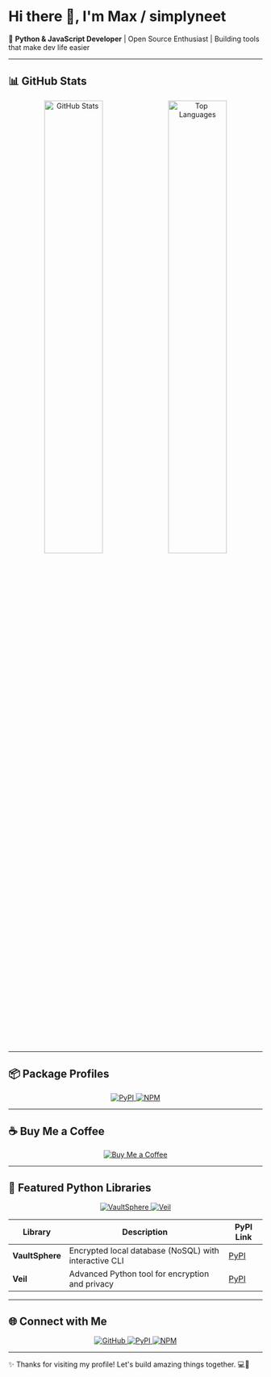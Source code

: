 # Hi there 👋, I'm Max / simplyneet

🚀 **Python & JavaScript Developer** | Open Source Enthusiast | Building tools that make dev life easier

---

## 📊 GitHub Stats

<div align="center">
  <img src="https://github-readme-stats.vercel.app/api?username=simplyneet&show_icons=true&theme=radical&count_private=true" alt="GitHub Stats" width="48%"/>
  <img src="https://github-readme-stats.vercel.app/api/top-langs/?username=simplyneet&layout=compact&theme=radical" alt="Top Languages" width="48%"/>
</div>

---

## 📦 Package Profiles

<div align="center">
  <a href="https://pypi.org/user/zzzneet">
    <img src="https://img.shields.io/pypi/v/simplyneet?style=for-the-badge&logo=python&logoColor=white" alt="PyPI"/>
  </a>
  <a href="https://www.npmjs.com/~zzzneet">
    <img src="https://img.shields.io/npm/v/simplyneet?style=for-the-badge&logo=npm&logoColor=white" alt="NPM"/>
  </a>
</div>

---

## ☕ Buy Me a Coffee

<div align="center">
  <a href="https://www.buymeacoffee.com/simplyneet">
    <img src="https://img.shields.io/badge/Buy%20Me%20a%20Coffee-FFDD00?style=for-the-badge&logo=buy-me-a-coffee&logoColor=000" alt="Buy Me a Coffee"/>
  </a>
</div>

---

## 🐍 Featured Python Libraries

<div align="center">
  <a href="https://pypi.org/project/vaultsphere">
    <img src="https://img.shields.io/pypi/v/vaultsphere?style=for-the-badge&logo=python&logoColor=white" alt="VaultSphere"/>
  </a>
  <a href="https://pypi.org/project/veil">
    <img src="https://img.shields.io/pypi/v/veil?style=for-the-badge&logo=python&logoColor=white" alt="Veil"/>
  </a>
</div>

| Library       | Description                                         | PyPI Link |
|---------------|-----------------------------------------------------|-----------|
| **VaultSphere** | Encrypted local database (NoSQL) with interactive CLI | [PyPI](https://pypi.org/project/vaultsphere) |
| **Veil**       | Advanced Python tool for encryption and privacy     | [PyPI](https://pypi.org/project/veil) |

---

## 🌐 Connect with Me

<div align="center">
  <a href="https://github.com/simplyneet">
    <img src="https://img.shields.io/badge/GitHub-181717?style=for-the-badge&logo=github&logoColor=white" alt="GitHub"/>
  </a>
  <a href="https://pypi.org/user/simplyneet">
    <img src="https://img.shields.io/badge/PyPI-3776AB?style=for-the-badge&logo=python&logoColor=white" alt="PyPI"/>
  </a>
  <a href="https://www.npmjs.com/~simplyneet">
    <img src="https://img.shields.io/badge/NPM-CB3837?style=for-the-badge&logo=npm&logoColor=white" alt="NPM"/>
  </a>
</div>

---

✨ Thanks for visiting my profile! Let's build amazing things together. 💻🚀
